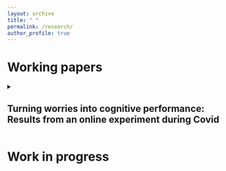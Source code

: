 ```yaml
---
layout: archive
title: " "
permalink: /research/
author_profile: true
---
```

  
<h1>Working papers</h1>
 
<details>
<summary>
  <h2>
  <strong>Turning worries into cognitive performance: Results from an online experiment during Covid</strong>
 </h2>   
</summary>

<p><i>Joint with <a href="https://sites.google.com/site/timotheedemont/home">Timothée Demont</a> and <a href="https://sites.google.com/view/evaraiber/home">Eva Raiber</a>.</i><p>

  
</details>



<h1>Work in progress</h1>

